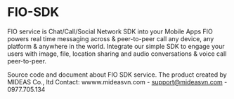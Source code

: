 # FIO-SDK
FIO service is Chat/Call/Social Network SDK into your Mobile Apps 
FIO powers real time messaging across & peer-to-peer call any device, any platform & anywhere in the world. 
Integrate our simple SDK to engage your users with image, file, location sharing and audio conversations & voice call peer-to-peer.

Source code and document about FIO SDK service. The product created by MIDEAS Co., ltd
Contact: wwww.mideasvn.com - support@mideasvn.com - 0977.705.134
